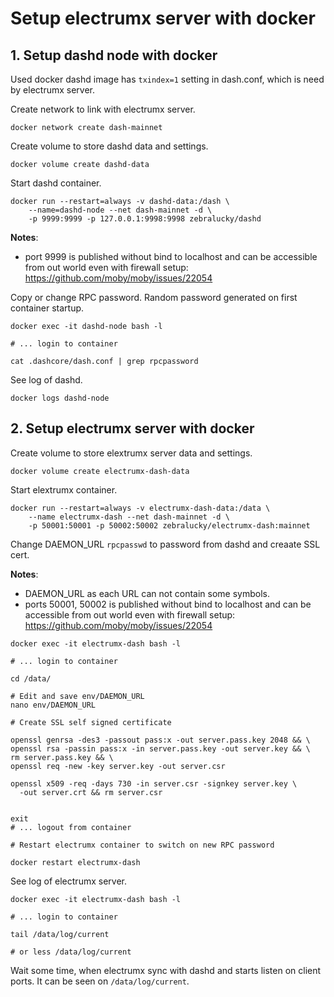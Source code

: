 # Setup electrumx server with docker

## 1. Setup dashd node with docker

Used docker dashd image has `txindex=1` setting in dash.conf,
which is need by electrumx server.

Create network to link with electrumx server.

```
docker network create dash-mainnet
```

Create volume to store dashd data and settings.

```
docker volume create dashd-data
```

Start dashd container.

```
docker run --restart=always -v dashd-data:/dash \
    --name=dashd-node --net dash-mainnet -d \
    -p 9999:9999 -p 127.0.0.1:9998:9998 zebralucky/dashd
```

**Notes**:
 - port 9999 is published without bind to localhost and can be
 accessible from out world even with firewall setup:
 https://github.com/moby/moby/issues/22054

Copy or change RPC password. Random password generated
on first container startup.

```
docker exec -it dashd-node bash -l

# ... login to container

cat .dashcore/dash.conf | grep rpcpassword
```

See log of dashd.

```
docker logs dashd-node
```

## 2. Setup electrumx server with docker

Create volume to store elextrumx server data and settings.

```
docker volume create electrumx-dash-data
```

Start elextrumx container.

```
docker run --restart=always -v electrumx-dash-data:/data \
    --name electrumx-dash --net dash-mainnet -d \
    -p 50001:50001 -p 50002:50002 zebralucky/electrumx-dash:mainnet
```

Change DAEMON_URL `rpcpasswd` to password from dashd and creaate SSL cert.

**Notes**:
 - DAEMON_URL as each URL can not contain some symbols.
 - ports 50001, 50002 is published without bind to localhost and can be
 accessible from out world even with firewall setup:
 https://github.com/moby/moby/issues/22054

```
docker exec -it electrumx-dash bash -l

# ... login to container

cd /data/

# Edit and save env/DAEMON_URL
nano env/DAEMON_URL

# Create SSL self signed certificate

openssl genrsa -des3 -passout pass:x -out server.pass.key 2048 && \
openssl rsa -passin pass:x -in server.pass.key -out server.key && \
rm server.pass.key && \
openssl req -new -key server.key -out server.csr

openssl x509 -req -days 730 -in server.csr -signkey server.key \
  -out server.crt && rm server.csr


exit
# ... logout from container

# Restart electrumx container to switch on new RPC password

docker restart electrumx-dash
```

See log of electrumx server.

```
docker exec -it electrumx-dash bash -l

# ... login to container

tail /data/log/current

# or less /data/log/current
```

Wait some time, when electrumx sync with dashd and
starts listen on client ports. It can be seen on `/data/log/current`.
